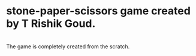 # stone-paper-scissors game created by T Rishik Goud. 
<br>
The game is completely created from the scratch.
